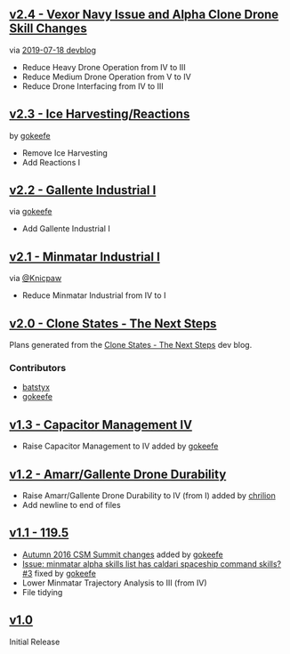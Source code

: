 ## [v2.4 - Vexor Navy Issue and Alpha Clone Drone Skill Changes](https://github.com/batstyx/evemon-alpha-skill-plans/releases/tag/v2.4)
via [2019-07-18 devblog](https://www.eveonline.com/article/puuipi/vexor-navy-issue-and-alpha-clone-drone-skill-changes)

- Reduce Heavy Drone Operation from IV to III
- Reduce Medium Drone Operation from V to IV
- Reduce Drone Interfacing from IV to III

## [v2.3 - Ice Harvesting/Reactions](https://github.com/batstyx/evemon-alpha-skill-plans/releases/tag/v2.3)
by [gokeefe](https://github.com/batstyx/evemon-alpha-skill-plans/pull/11)

- Remove Ice Harvesting
- Add Reactions I

## [v2.2 - Gallente Industrial I](https://github.com/batstyx/evemon-alpha-skill-plans/releases/tag/v2.2)
via [gokeefe](https://github.com/batstyx/evemon-alpha-skill-plans/issues/9)

- Add Gallente Industrial I 

## [v2.1 - Minmatar Industrial I](https://github.com/batstyx/evemon-alpha-skill-plans/releases/tag/v2.1)
via [@Knicpaw](https://twitter.com/Knicpaw/status/941411224868319232)

- Reduce Minmatar Industrial from IV to I 

## [v2.0 - Clone States - The Next Steps](https://github.com/batstyx/evemon-alpha-skill-plans/releases/tag/v2.0)

Plans generated from the [Clone States - The Next Steps](https://community.eveonline.com/news/dev-blogs/clone-states-the-next-steps/) dev blog.

### Contributors
- [batstyx](https://github.com/batstyx)
- [gokeefe](https://github.com/batstyx/evemon-alpha-skill-plans/pull/7)

## [v1.3 - Capacitor Management IV](https://github.com/batstyx/evemon-alpha-skill-plans/releases/tag/v1.3)

- Raise Capacitor Management to IV added by [gokeefe](https://github.com/batstyx/evemon-alpha-skill-plans/pull/6)

## [v1.2 - Amarr/Gallente Drone Durability](https://github.com/batstyx/evemon-alpha-skill-plans/releases/tag/v1.2)

- Raise Amarr/Gallente Drone Durability to IV (from I) added by [chrilion](https://github.com/chrilion)
- Add newline to end of files

## [v1.1 - 119.5](https://github.com/batstyx/evemon-alpha-skill-plans/releases/tag/v1.1)

- [Autumn 2016 CSM Summit changes](https://community.eveonline.com/news/dev-blogs/clone-states-post-csm-summit-roundup/) added by [gokeefe](https://github.com/gokeefe)
- [Issue: minmatar alpha skills list has caldari spaceship command skills? #3](https://github.com/batstyx/evemon-alpha-skill-plans/issues/3) fixed by [gokeefe](https://github.com/gokeefe)
- Lower Minmatar Trajectory Analysis to III (from IV)
- File tidying

## [v1.0](https://github.com/batstyx/evemon-alpha-skill-plans/releases/tag/v1.0)
Initial Release
